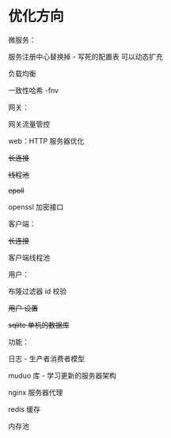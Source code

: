 # 优化方向

微服务：

服务注册中心替换掉 - 写死的配置表 可以动态扩充

负载均衡

一致性哈希 -fnv

网关：

网关流量管控

web：HTTP 服务器优化

~~长连接~~

~~线程池~~

~~epoll~~

openssl 加密接口

客户端：

~~长连接~~

客户端线程池

用户：

布隆过滤器 id 校验

~~用户 设置~~

~~sqlite 单机的数据库~~

功能：

日志 - 生产者消费者模型

muduo 库 - 学习更新的服务器架构

nginx 服务器代理

redis 缓存

内存池
